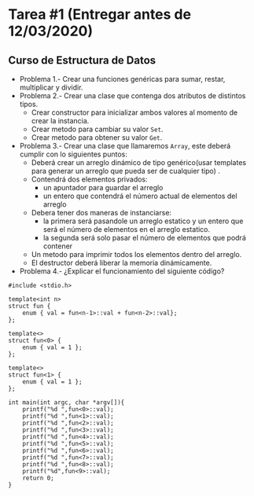 # Tarea \#1 (Entregar antes de 12/03/2020)
## Curso de Estructura de Datos


- Problema 1.- Crear una funciones genéricas para sumar, restar, multiplicar y dividir.
- Problema 2.- Crear una clase que contenga dos atributos de distintos tipos.
    - Crear constructor para inicializar ambos valores al momento de crear la instancia.
    - Crear metodo para cambiar su valor `Set`.
    - Crear metodo para obtener su valor `Get`.
- Problema 3.- Crear una clase que llamaremos `Array`, este deber&aacute; cumplir con lo siguientes puntos:
    - Deberá crear un arreglo dinámico de tipo genérico(usar templates para generar un arreglo que pueda ser de cualquier tipo) .
    - Contendrá dos elementos privados:
        - un apuntador para guardar el arreglo
        - un entero que contendrá el número actual de elementos del arreglo
    - Debera tener dos maneras de instanciarse:
        - la primera será pasandole un arreglo estatico y un entero que será el número de elementos en el arreglo estatico.
        - la segunda será solo pasar el número de elementos que podrá contener
    - Un metodo para imprimir todos los elementos dentro del arreglo.
    - El destructor deberá liberar la memoria dinámicamente.
- Problema 4.- ¿Explicar el funcionamiento del siguiente código?
```
#include <stdio.h>

template<int n>
struct fun {
    enum { val = fun<n-1>::val + fun<n-2>::val};
};

template<> 
struct fun<0> { 
    enum { val = 1 }; 
};

template<> 
struct fun<1> { 
    enum { val = 1 }; 
};

int main(int argc, char *argv[]){
    printf("%d ",fun<0>::val);
    printf("%d ",fun<1>::val);
    printf("%d ",fun<2>::val);
    printf("%d ",fun<3>::val);
    printf("%d ",fun<4>::val);
    printf("%d ",fun<5>::val);
    printf("%d ",fun<6>::val);
    printf("%d ",fun<7>::val);
    printf("%d ",fun<8>::val);
    printf("%d",fun<9>::val);
    return 0; 
} 
```
